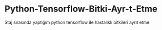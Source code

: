 # Python-Tensorflow-Bitki-Ayr-t-Etme
Staj sırasında yaptığım python tensorflow ile hastalıklı bitkileri ayrıt etme
